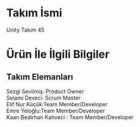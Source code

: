 
# Takım İsmi<br/>
Unity Takım 45 

# Ürün İle İlgili Bilgiler<br/>
## Takım Elemanları<br/>
Sezgi Sevilmiş: Product Owner<br/>
Selami Deveci: Scrum Master<br/>
Elif Nur Küçük:Team Member/Developer<br/>
Emre Yeloğlu:Team Member/Developer<br/>
Kaan Bedirhan Kahveci : Team Member/Developer<br/>

